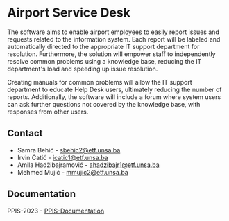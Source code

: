# Airport Service Desk

The software aims to enable airport employees to easily report issues and requests related to the information system. Each report will be labeled and automatically directed to the appropriate IT support department for resolution. Furthermore, the solution will empower staff to independently resolve common problems using a knowledge base, reducing the IT department's load and speeding up issue resolution.

Creating manuals for common problems will allow the IT support department to educate Help Desk users, ultimately reducing the number of reports. Additionally, the software will include a forum where system users can ask further questions not covered by the knowledge base, with responses from other users.


<!-- CONTACT -->
## Contact

* Samra Behić - sbehic2@etf.unsa.ba
* Irvin Ćatić - icatic1@etf.unsa.ba
* Amila Hadžibajramović - ahadzibajr1@etf.unsa.ba
* Mehmed Mujić - mmujic2@etf.unsa.ba

## Documentation
PPIS-2023 - [PPIS-Documentation](https://docs.google.com/document/d/1VIsMaIS2cctocUGM6wi45fs5ADeDYcS7/edit?usp=sharing&ouid=103353842861973553059&rtpof=true&sd=true)

